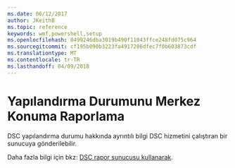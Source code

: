 ```yaml
---
ms.date: 06/12/2017
author: JKeithB
ms.topic: reference
keywords: wmf,powershell,setup
ms.openlocfilehash: 0499246dba3019b490f11043ffce248fd075c964
ms.sourcegitcommit: cf195b090b3223fa4917206dfec7f0b603873cdf
ms.translationtype: MT
ms.contentlocale: tr-TR
ms.lasthandoff: 04/09/2018
---
```

# <a name="report-configuration-status-to-central-location"></a>Yapılandırma Durumunu Merkez Konuma Raporlama

DSC yapılandırma durumu hakkında ayrıntılı bilgi DSC hizmetini çalıştıran bir sunucuya gönderilebilir.

Daha fazla bilgi için bkz: [DSC rapor sunucusu kullanarak](https://msdn.microsoft.com/powershell/dsc/reportserver).